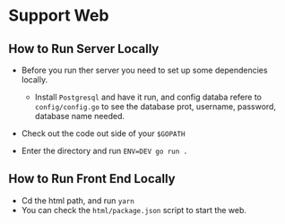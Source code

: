 # Support Web

## How to Run Server Locally
- Before you run ther server you need to set up some dependencies locally.
    - Install `Postgresql` and have it run, and config databa refere to `config/config.go` to see the database prot, username, password, database name needed.

- Check out the code out side of your `$GOPATH`
- Enter the directory and run `ENV=DEV go run .`


## How to Run Front End Locally
- Cd the html path, and run `yarn`
- You can check the `html/package.json` script to start the web.

